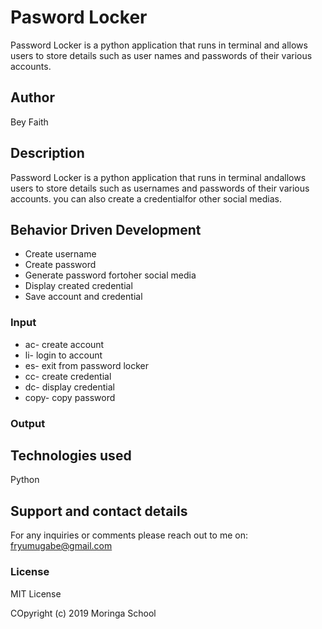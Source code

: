 # Pasword Locker

Password Locker is a python application that runs in terminal and allows users to store details such as user names and passwords of their various accounts.

## Author

Bey Faith

## Description

Password Locker is a python application that runs in terminal andallows users to store details such as usernames and passwords of their various accounts. you can also create a credentialfor other social medias.

## Behavior Driven Development

* Create username
* Create password
* Generate password fortoher social media
* Display created credential
* Save account and credential

### Input

* ac- create account
* li- login to account
* es- exit from password locker
* cc- create credential
* dc- display credential
* copy- copy password

### Output


## Technologies used

Python

## Support and contact details

For any inquiries or comments please reach out to me on: fryumugabe@gmail.com

### License

MIT License

COpyright (c) 2019 Moringa School
